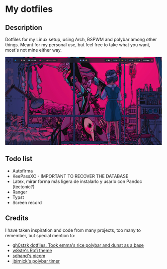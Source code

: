# My dotfiles

## Description

Dotfiles for my Linux setup, using Arch, BSPWM and polybar among other things.
Meant for my personal use, but feel free to take what you want, most's not mine
either way.

![Desktop](./images/desktop.png) 

## Todo list
- Autofirma
- KeePassXC - IMPORTANT TO RECOVER THE DATABASE
- Latex, mirar forma más ligera de instalarlo y usarlo con Pandoc (tectonic?)
- Ranger
- Typst
- Screen record

## Credits

I have taken inspiration and code from many projects, too many to remember, but special mention to:
- [gh0stzk dotfiles. Took emma's rice polybar and dunst as a base](https://github.com/gh0stzk/dotfiles)  
- [w8ste's Rofi theme](https://github.com/w8ste/Tokyonight-rofi-theme)
- [sdhand's picom](https://github.com/sdhand/picom)
- [jbirnick's polybar timer](https://github.com/jbirnick/polybar-timer)
